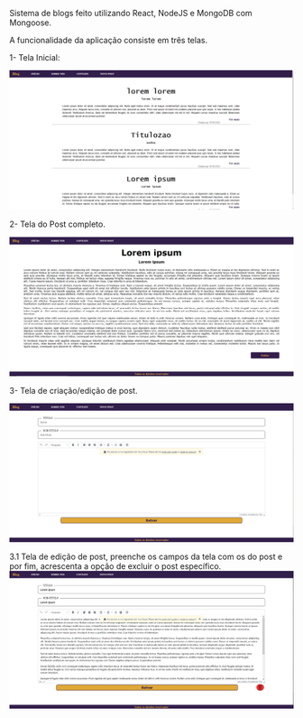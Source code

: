 Sistema de blogs feito utilizando React, NodeJS e MongoDB com Mongoose. 

A funcionalidade da aplicação consiste em três telas. 

1- Tela Inicial: 

<img src="./pagina-inicial.PNG" alt="Pagina Inicial" width="800px"/>

2- Tela do Post completo. 

<img src="./pagina-post.PNG" alt="Pagina do Post" width="800px"/>

3- Tela de criação/edição de post.

<img src="pagina-criacao-de-post.PNG" alt ="Pagina de criação de post" width="800px"/>

3.1 Tela de edição de post, preenche os campos da tela com os do post e por fim, acrescenta a opção de excluir o post específico. 
<img src="edicao-de-post.PNG" alt="Pagina de edicação de post" width="800px"/>
